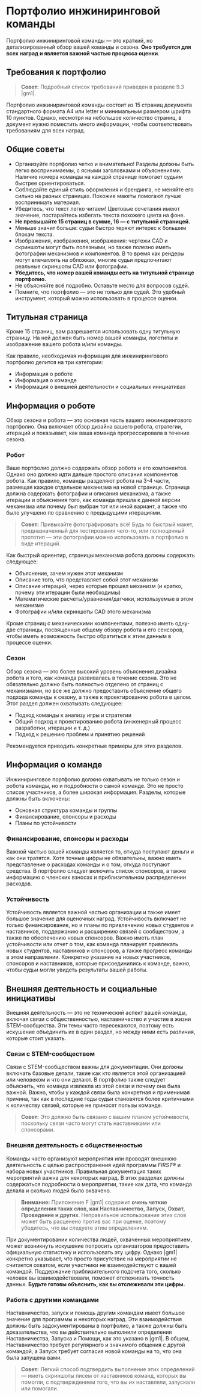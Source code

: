 # Портфолио инжиниринговой команды

Портфолио инжиниринговой команды — это краткий, но детализированный обзор вашей команды и сезона. **Оно требуется для всех наград и является важной частью процесса оценки**.

## Требования к портфолио

> **Совет:** Подробный список требований приведен в разделе 9.3 |gm1|.

Портфолио инжиниринговой команды состоит из 15 страниц документа стандартного формата A4 или letter и минимальным размером шрифта 10 пунктов. Однако, несмотря на небольшое количество страниц, в документ нужно поместить много информации, чтобы соответствовать требованиям для всех наград.

## Общие советы

- Организуйте портфолио четко и внимательно! Разделы должны быть легко воспринимаемы, с ясными заголовками и объяснениями. Наличие номера команды на каждой странице помогает судьям быстрее ориентироваться.
- Соблюдайте единый стиль оформления и брендинга, не меняйте его сильно на разных страницах. Похожие макеты помогают лучше воспринимать материал.
- Убедитесь, что текст легко читаем! Цветовые сочетания имеют значение, постарайтесь избегать текста похожего цвета на фоне.
- **Не превышайте 15 страниц в сумме, 16 — с титульной страницей.**
- Меньше значит больше: судьи быстро теряют интерес к большим блокам текста.
- Изображения, изображения, изображения: чертежи CAD и скриншоты могут быть полезными, но также полезно иметь фотографии механизмов и компонентов. В то время как рендеры могут впечатлять на обложках, многие судьи предпочитают реальные скриншоты CAD или фотографии.
- **Убедитесь, что номер вашей команды есть на титульной странице портфолио.**
- Не объясняйте всё подробно. Оставьте место для вопросов судей.
- Помните, что портфолио — это не только для судей. Это удобный инструмент, который можно использовать в процессе оценки.

## Титульная страница

Кроме 15 страниц, вам разрешается использовать одну титульную страницу. На ней должен быть номер вашей команды, логотипы и изображение вашего робота и/или команды.

Как правило, необходимая информация для инжинирингового портфолио делится на три категории:

- Информация о роботе
- Информация о команде
- Информация о внешней деятельности и социальных инициативах

## Информация о роботе

Обзор сезона и робота — это основная часть вашего инжинирингового портфолио. Она включает обзор дизайна вашего робота, стратегии, итераций и показывает, как ваша команда прогрессировала в течение сезона.

### Робот

Ваше портфолио должно содержать обзор робота и его компонентов. Однако оно должно идти дальше простого описания компонентов робота. Как правило, команды разделяют робота на 3-4 части, размещая каждое отдельное механизма на новой странице. Страница должна содержать фотографии и описания механизма, а также итерации и объяснения того, как команда пришла к данной версии механизма или почему был выбран тот или иной вариант, а также что было улучшено по сравнению с предыдущими итерациями.

> **Совет:** Привыкайте фотографировать всё! Будь то быстрый макет, предназначенный для тестирования чего-то, или полноценный прототип — эти фотографии можно использовать в портфолио в виде итераций.

Как быстрый ориентир, страницы механизма робота должны содержать следующее:

- Объяснение, зачем нужен этот механизм
- Описание того, что представляет собой этот механизм
- Описание итераций, через которые прошел механизм (и кратко, почему эти итерации были необходимы)
- Математические расчеты/уравнения/датчики, используемые в этом механизме
- Фотографии и/или скриншоты CAD этого механизма

Кроме страниц с механическими компонентами, полезно иметь одну-две страницы, посвященные общему обзору робота и его сенсоров, чтобы иметь возможность быстро обратиться к этим данным в процессе оценки.

### Сезон

Обзор сезона — это более высокий уровень объяснения дизайна робота и того, как команда развивалась в течение сезона. Это не обязательно должно быть полностью отделено от страниц с механизмами, но все же должно предоставить объяснение общего подхода команды к сезону, а также к проектированию робота в целом. Этот раздел должен охватывать следующее:

- Подход команды к анализу игры и стратегии
- Общий подход к проектированию робота (инженерный процесс разработки, итерации и т. д.)
- Подход к решению проблем и принятию решений

Рекомендуется приводить конкретные примеры для этих разделов.

## Информация о команде

Инжиниринговое портфолио должно охватывать не только сезон и робота команды, но и подробности о самой команде. Это не просто список участников, а более широкая информация. Разделы, которые должны быть включены:

- Основная структура команды и группы
- Финансирование, спонсоры и расходы
- Планы по устойчивости

### Финансирование, спонсоры и расходы

Важной частью вашей команды является то, откуда поступают деньги и как они тратятся. Хотя точные цифры не обязательны, важно иметь представление о расходах команды и о том, откуда поступают средства. В портфолио следует включить список спонсоров, а также информацию о членских взносах и приблизительном распределении расходов.

### Устойчивость

Устойчивость является важной частью организации и также имеет большое значение для оценочных наград. Устойчивость включает не только финансирование, но и планы по привлечению новых студентов и наставников, поддержанию и расширению связей с сообществом, а также по обеспечению новых спонсоров. Важно иметь план устойчивости или отчет о том, как команда планирует привлекать новых студентов, наставников и спонсоров, а также прогресс команды в этом направлении. Конкретно указание на новых участников, спонсоров и наставников, которые присоединились к команде, важно, чтобы судьи могли увидеть результаты вашей работы.

## Внешняя деятельность и социальные инициативы

Внешняя деятельность — это не технический аспект вашей команды, включая связи с общественностью, наставничество и участие в жизни STEM-сообщества. Эти темы часто пересекаются, поэтому есть искушение объединить их в один раздел, но между ними есть различия, которые стоит указать.

### Связи с STEM-сообществом

Связи с STEM-сообществом важны для документации. Они должны включать базовые детали, такие как кто является этой организацией или человеком и что они делают. В портфолио также следует объяснить, что команда извлекла из этой связи и почему она была важной. Важно, чтобы у каждой связи была конкретная и применимая причина, так как в последние годы судьи становятся более критичными к количеству связей, которые не приносят пользы команде.

> **Совет:** Это должно быть связано с вашим планом устойчивости, поскольку связи часто могут стать наставниками или спонсорами.

### Внешняя деятельность с общественностью

Команды часто организуют мероприятия или проводят внешнюю деятельность с целью распространения идей программы *FIRST*® и набора новых участников. Правильная документация таких мероприятий важна для некоторых наград. В этих разделах должны содержаться подробности о мероприятии, такие как дата, что команда делала и сколько людей было охвачено.

> **Внимание:** Приложение F |gm1| содержит **очень четкие определения таких слов, как Наставничество, Запуск, Охват, Проведение и других**. Неправильное использование этих слов может быть расценено против вас при оценке, поэтому убедитесь, что вы следуете этим определениям.

При документировании количества людей, охваченных мероприятием, может возникнуть искушение попросить организаторов предоставить официальную статистику и использовать эту цифру. Однако |gm1| конкретно указывает, что просто присутствие на мероприятии не считается охватом, если участники не взаимодействуют с вашей командой. Поддержание приблизительного подсчета того, сколько человек вы взаимодействовали, поможет отслеживать точность данных. **Будьте готовы объяснить, как вы отслеживали эти цифры.**

### Работа с другими командами

Наставничество, запуск и помощь другим командам имеет большое значение для программы и некоторых наград. Эти взаимодействия должны быть задокументированы в портфолио, а также должны быть доказательства, что вы действительно выполнили определения Наставничества, Запуска и Помощи, как это указано в |gm1|. В общем, Наставничество требует регулярного и значимого общения с другой командой, а Запуск требует согласия новой команды на то, что она была запущена вами.

> **Совет:** Легкий способ подтвердить выполнение этих определений — иметь скриншоты писем от наставников команд, которых вы помогли, с подтверждением того, что вы их наставляли, запускали или помогали.